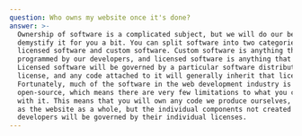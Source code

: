 ```yaml
---
question: Who owns my website once it's done?
answer: >-
  Ownership of software is a complicated subject, but we will do our best to
  demystify it for you a bit. You can split software into two categories:
  licensed software and custom software. Custom software is anything that is
  programmed by our developers, and licensed software is anything that isn't.
  Licensed software will be governed by a particular software distribution
  license, and any code attached to it will generally inherit that license.
  Fortunately, much of the software in the web development industry is
  open-source, which means there are very few limitations to what you can do
  with it. This means that you will own any code we produce ourselves, as well
  as the website as a whole, but the individual components not created by our
  developers will be governed by their individual licenses.
---
```

